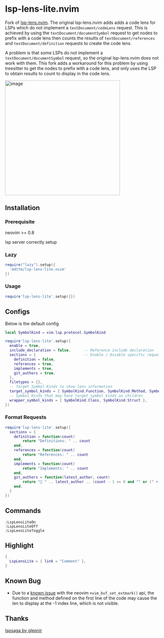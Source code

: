 # lsp-lens-lite.nvim

Fork of [lsp-lens.nvim](https://github.com/VidocqH/lsp-lens.nvim). The original lsp-lens.nvim adds adds a code lens for LSPs which do not implement a `textDocument/codeLens` request. This is achieved by using the `textDocument/documentSymbol` request to get nodes to prefix with a code lens then counts the results of `textDocument/references` and `textDocument/definition` requests to create the code lens.

A problem is that some LSPs do not implement a `textDocument/documentSymbol` request, so the original lsp-lens.nvim does not work with them. This fork adds a workaround for this problem by using treesitter to get the nodes to prefix with a code lens, and only uses the LSP to obtain results to count to display in the code lens.

<img width="376" alt="image" src="https://user-images.githubusercontent.com/16725418/217580076-7064cc80-664c-4ade-8e66-a0c75801cf17.png">

## Installation

### Prerequisite

neovim >= 0.8

lsp server correctly setup

### Lazy

```lua
require("lazy").setup({
  'm4ttm/lsp-lens-lite.nvim'
})
```

### Usage

```lua
require'lsp-lens-lite'.setup({})
```

## Configs

Below is the default config

```lua
local SymbolKind = vim.lsp.protocol.SymbolKind

require'lsp-lens-lite'.setup({
  enable = true,
  include_declaration = false,      -- Reference include declaration
  sections = {                      -- Enable / Disable specific request, formatter example looks 'Format Requests'
    definition = false,
    references = true,
    implements = true,
    git_authors = true,
  },
  filetypes = {},
  -- Target Symbol Kinds to show lens information
  target_symbol_kinds = { SymbolKind.Function, SymbolKind.Method, SymbolKind.Interface },
  -- Symbol Kinds that may have target symbol kinds as children
  wrapper_symbol_kinds = { SymbolKind.Class, SymbolKind.Struct },
})
```

### Format Requests

```lua
require'lsp-lens-lite'.setup({
  sections = {
    definition = function(count)
        return "Definitions: " .. count
    end,
    references = function(count)
        return "References: " .. count
    end,
    implements = function(count)
        return "Implements: " .. count
    end,
    git_authors = function(latest_author, count)
        return " " .. latest_author .. (count - 1 == 0 and "" or (" + " .. count - 1))
    end,
  }
})

```

## Commands

```
:LspLensLiteOn
:LspLensLiteOff
:LspLensLiteToggle
```

## Highlight

```lua
{
  LspLensLite = { link = "Comment" },
}
```

## Known Bug

- Due to a [known issue](https://github.com/neovim/neovim/issues/16166) with the neovim `nvim_buf_set_extmark()` api, the function and method defined on the first line of the code may cause the len to display at the -1 index line, which is not visible.

## Thanks

[lspsaga by glepnir](https://github.com/glepnir/lspsaga.nvim#customize-appearance)

